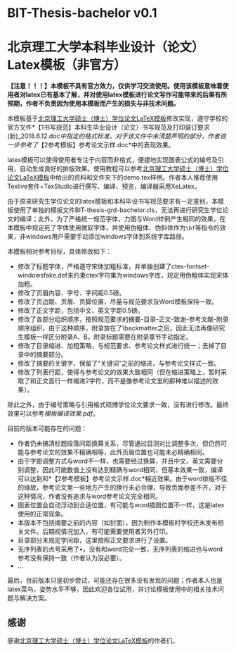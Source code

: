# BIT-Thesis-bachelor v0.1

# 北京理工大学本科毕业设计（论文）Latex模板（非官方）

**【注意！！！】本模板不具有官方效力，仅供学习交流使用。使用该模板意味着使用者对latex已有基本了解，并对使用latex模板进行论文写作可能带来的后果有所预期，作者不负责因为使用本模板而产生的损失与非技术问题。**

本模板基于[北京理工大学硕士（博士）学位论文LaTeX模板](https://github.com/BIT-thesis/LaTeX-template)修改实现，遵守学校的官方文件*【1书写规范】本科生毕业设计（论文）书写规范及打印装订要求 (新)_2018.6.12.doc*中指定的格式标准，对于该文件中未清楚声明的部分，作者进一步参考了*【2参考模板】参考论文示样.doc*中的表现效果。

latex模板可以使得使用者专注于内容而非格式，便捷地实现图表公式的编号及引用，自动生成良好的排版效果。使用教程可以参考[北京理工大学硕士（博士）学位论文LaTeX模板](https://github.com/BIT-thesis/LaTeX-template)中给出的资料和文件夹下的demo.tex样例。作者本人推荐使用Texlive套件+TexStudio进行撰写、编译、预览，编译器采用XeLatex。

由于原来研究生学位论文的latex模板和本科毕设书写规范要求有一定差别，本模板使用了单独的模板文件BIT-thesis-grd-bachelor.cls，无法再进行研究生学位论文的编译；此外，为了严格统一规范字体，力图与Word样例产生相同的效果，在本模板中规定死了字体使用微软字体，并使用伪粗体、伪斜体作为`\bf`等指令的效果，非windows用户需要手动添加windows字体到系统字库路径。

本模板相对参考目标，具体修改如下：

- 修改了标题字体，严格遵守宋体加粗标准，并单独创建了ctex-fontset-windowsfake.def来约束ctex字符集为windows字库，规定用伪粗体实现宋体加粗。
- 修改了页眉内容、字号、字间距0.5磅。
- 修改了页边距、页眉、页脚位置，尽量与规范要求及Word模板保持一致。
- 修改了正文字距，包括中文、英文字距0.5磅。
- 修改了各部分组织顺序，按照规范要求的摘要-目录-正文-致谢-参考文献-附录顺序组织，由于这种顺序，附录放在了\backmatter之后，因此无法再像研究生模板一样区分附录A、B，附录标题需要在附录章节手动指定。
- 修改了目录缩进、加粗策略，与规范要求、参考论文样式进行统一；去掉了目录中的摘要部分。
- 修改了摘要的关键字，保留了“关键词”之前的缩进，与参考论文样式一致。
- 修改了列表行距，使得与参考论文的效果大致相同（但在缩进策略上，暂时采取了和正文首行一样缩进2字符，而不是像参考论文里的那种难以描述的效果）。

除此之外，由于编号策略与引用格式硕博学位论文要求一致，没有进行修改。最终效果可以参考*模板编译效果.pdf*。

目前的版本可能存在的问题：

- 作者仍未搞清标题段落间距换算关系，尽管通过目测对比调整多次，但仍然可能与参考论文的效果不精确相等，此外页眉位置也可能未必精确相同。
- 由于字距调整方式与word不一样，也需要经过换算，并且中文、英文需要分别调整，因此可能数值上没有达到精确与word相同，但基本效果一致，编译可以达到和*【2参考模板】参考论文示样.doc*相近效果。由于word排版不佳的缘故，参考论文里一些地方产生的换行未必合理，导致页面参差不齐，对于这种情况，作者没有追求与word参考论文完全相同。
- 图表位置会自动浮动到合适位置，有可能与word插图位置不一样，这是latex使用的正常现象。
- 本版本不包括摘要之前的内容（如封面），因为制作本模板时学校还未发布相关文件。后期视情况加入，有可能需要使用者另外打印。
- 目录部分未规定字间距，这里按照正文要求进行了设置。
- 无序列表的点号采用了$\bullet$，没有和word完全一致，无序列表的缩进也与word参考没有保持一致（作者认为没必要）。
- ...

最后，目前版本只是初步尝试，可能还存在很多没有发现的问题；作者本人也是latex菜鸟，姿势水平不够，因此欢迎各位试用，并讨论模板使用中的相关技术问题与解决方案。



## 感谢

感谢[北京理工大学硕士（博士）学位论文LaTeX模板](https://github.com/BIT-thesis/LaTeX-template)的作者们。